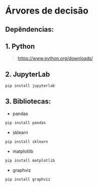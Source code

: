 # Árvores de decisão

## Depêndencias:

## 1. Python 
><https://www.python.org/downloads/> 

## 2. JupyterLab
 ```Python
pip install jupyterlab 
```
## 3. Bibliotecas:

- pandas
```Python
pip install pandas 
```

- sklearn 
```Python
pip install sklearn 
```
- matplotlib
```Python
pip install matplotlib 
```

- graphviz
```Python
pip install graphviz 
```
